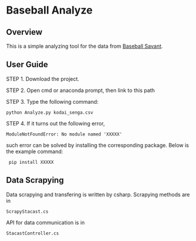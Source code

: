 # Baseball Analyze

## Overview
This is a simple analyzing tool for the data from [Baseball Savant](https://baseballsavant.mlb.com/statcast_search?hfPT=&hfAB=&hfGT=R%7C&hfPR=&hfZ=&hfStadium=&hfBBL=&hfNewZones=&hfPull=&hfC=&hfSea=2024%7C&hfSit=&player_type=pitcher&hfOuts=&hfOpponent=&pitcher_throws=&batter_stands=&hfSA=&game_date_gt=&game_date_lt=&hfMo=&hfTeam=&home_road=&hfRO=&position=&hfInfield=&hfOutfield=&hfInn=&hfBBT=&hfFlag=&metric_1=&group_by=name&min_pitches=0&min_results=0&min_pas=0&sort_col=pitches&player_event_sort=api_p_release_speed&sort_order=desc#results).

## User Guide
STEP 1. Download the project.

STEP 2. Open cmd or anaconda prompt, then link to this path

STEP 3. Type the following command:
     
    python Analyze.py kodai_senga.csv

STEP 4. If it turns out the following error,

    ModuleNotFoundError: No module named 'XXXXX'

such error can be solved by installing the corresponding package. Below is the example command:
    
     pip install XXXXX

## Data Scrapying
Data scrapying and transfering is written by csharp. Scrapying methods are in

    ScrapyStacast.cs

API for data communication is in

    StacastController.cs
